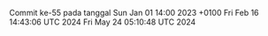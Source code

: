 Commit ke-55 pada tanggal Sun Jan 01 14:00 2023 +0100
Fri Feb 16 14:43:06 UTC 2024
Fri May 24 05:10:48 UTC 2024
